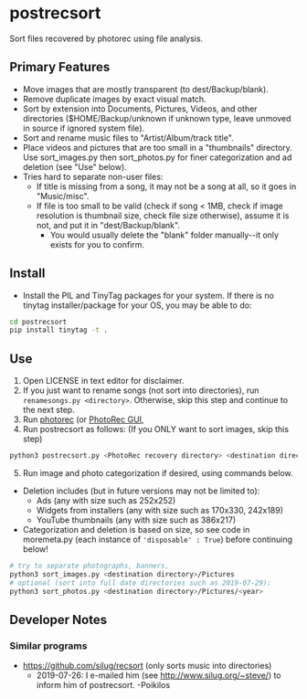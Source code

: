 # postrecsort

Sort files recovered by photorec using file analysis.

## Primary Features
- Move images that are mostly transparent (to dest/Backup/blank).
- Remove duplicate images by exact visual match.
- Sort by extension into Documents, Pictures, Videos, and other
  directories ($HOME/Backup/unknown if unknown type, leave unmoved in source if ignored system file).
- Sort and rename music files to "Artist/Album/track title".
- Place videos and pictures that are too small in a "thumbnails"
  directory. Use sort_images.py then sort_photos.py for finer
  categorization and ad deletion (see "Use" below).
- Tries hard to separate non-user files:
    - If title is missing from a song, it may not be a song at all,
      so it goes in "Music/misc".
    - If file is too small to be valid (check if song < 1MB, check if
      image resolution is thumbnail size, check file size otherwise),
      assume it is not, and put it in "dest/Backup/blank".
      - You would usually delete the "blank" folder manually--it only
        exists for you to confirm.

## Install
- Install the PIL and TinyTag packages for your system.
  If there is no tinytag installer/package for your OS, you may be able
  to do:

```bash
cd postrecsort
pip install tinytag -t .
```


## Use
1. Open LICENSE in text editor for disclaimer.
2. If you just want to rename songs (not sort into directories), run
   `renamesongs.py <directory>`. Otherwise, skip this step and continue
   to the next step.
3. Run [photorec](https://www.cgsecurity.org/wiki/PhotoRec_Step_By_Step)
   (or [PhotoRec
   GUI](https://www.ghacks.net/2015/04/20/how-to-use-photorec-gui-to-recover-lost-digital-photos-and-files/),
4. Run postrecsort as follows:
(If you ONLY want to sort images, skip this step)

```bash
python3 postrecsort.py <PhotoRec recovery directory> <destination directory>
```

5. Run image and photo categorization if desired, using commands below.
  - Deletion includes (but in future versions may not be limited to):
    - Ads (any with size such as 252x252)
    - Widgets from installers (any with size such as 170x330, 242x189)
    - YouTube thumbnails (any with size such as 386x217)
  - Categorization and deletion is based on size, so see code in
    moremeta.py (each instance of `'disposable' : True`)
    before continuing below!

```bash
# try to separate photographs, banners,
python3 sort_images.py <destination directory>/Pictures
# optional (sort into full date directories such as 2019-07-29):
python3 sort_photos.py <destination directory>/Pictures/<year>
```

## Developer Notes

### Similar programs
- https://github.com/silug/recsort
  (only sorts music into directories)
  - 2019-07-26: I e-mailed him (see http://www.silug.org/~steve/) to
    inform him of postrecsort. -Poikilos
